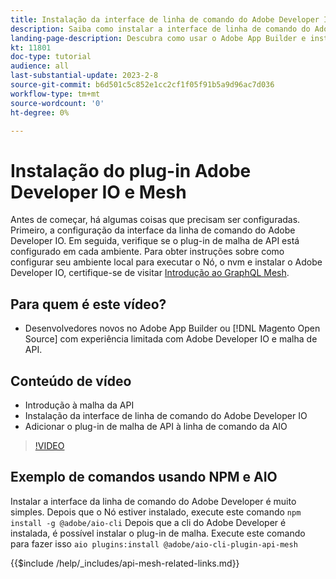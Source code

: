 ```yaml
---
title: Instalação da interface de linha de comando do Adobe Developer IO e do plug-in de malha da API
description: Saiba como instalar a interface de linha de comando do Adobe Developer IO e o plug-in de malha da API
landing-page-description: Descubra como usar o Adobe App Builder e instalar o Adobe Developer IO com o plug-in de malha de API.
kt: 11801
doc-type: tutorial
audience: all
last-substantial-update: 2023-2-8
source-git-commit: b6d501c5c852e1cc2cf1f05f91b5a9d96ac7d036
workflow-type: tm+mt
source-wordcount: '0'
ht-degree: 0%

---
```



# Instalação do plug-in Adobe Developer IO e Mesh

Antes de começar, há algumas coisas que precisam ser configuradas. Primeiro, a configuração da interface da linha de comando do Adobe Developer IO. Em seguida, verifique se o plug-in de malha de API está configurado em cada ambiente.
Para obter instruções sobre como configurar seu ambiente local para executar o Nó, o nvm e instalar o Adobe Developer IO, certifique-se de visitar [Introdução ao GraphQL Mesh](https://developer.adobe.com/graphql-mesh-gateway/gateway/getting-started/).

## Para quem é este vídeo?

* Desenvolvedores novos no Adobe App Builder ou [!DNL Magento Open Source] com experiência limitada com Adobe Developer IO e malha de API.

## Conteúdo de vídeo

* Introdução à malha da API
* Instalação da interface de linha de comando do Adobe Developer IO
* Adicionar o plug-in de malha de API à linha de comando da AIO

>[!VIDEO](https://video.tv.adobe.com/v/3414122/)

## Exemplo de comandos usando NPM e AIO

Instalar a interface da linha de comando do Adobe Developer é muito simples. Depois que o Nó estiver instalado, execute este comando `npm install -g @adobe/aio-cli`
Depois que a cli do Adobe Developer é instalada, é possível instalar o plug-in de malha. Execute este comando para fazer isso `aio plugins:install @adobe/aio-cli-plugin-api-mesh`

{{$include /help/_includes/api-mesh-related-links.md}}
